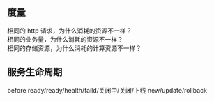 

## 度量

相同的 http 请求，为什么消耗的资源不一样？  
相同的业务量，为什么消耗的资源不一样？  
相同的存储资源，为什么消耗的计算资源不一样？  

## 服务生命周期

before ready/ready/health/faild/关闭中/关闭/下线
new/update/rollback


